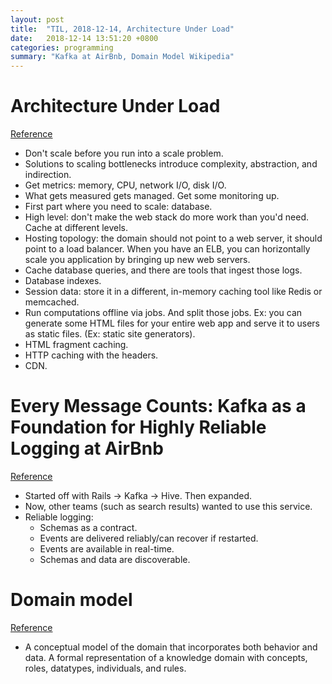 ```yaml
---
layout: post
title:  "TIL, 2018-12-14, Architecture Under Load"
date:   2018-12-14 13:51:20 +0800
categories: programming
summary: "Kafka at AirBnb, Domain Model Wikipedia"
---
```


# Architecture Under Load
[Reference](https://blog.hartleybrody.com/scale-load/)

- Don't scale before you run into a scale problem.
- Solutions to scaling bottlenecks introduce complexity, abstraction, and indirection.
- Get metrics: memory, CPU, network I/O, disk I/O.
- What gets measured gets managed. Get some monitoring up.
- First part where you need to scale: database.
- High level: don't make the web stack do more work than you'd need. Cache at different levels.
- Hosting topology: the domain should not point to a web server, it should point to a load balancer. When you have an ELB, you can horizontally scale you application by bringing up new web servers.
- Cache database queries, and there are tools that ingest those logs.
- Database indexes.
- Session data: store it in a different, in-memory caching tool like Redis or memcached.
- Run computations offline via jobs. And split those jobs. Ex: you can generate some HTML files for your entire web app and serve it to users as static files. (Ex: static site generators).
- HTML fragment caching.
- HTTP caching with the headers.
- CDN.

# Every Message Counts: Kafka as a Foundation for Highly Reliable Logging at AirBnb
[Reference](https://www.confluent.io/kafka-summit-nyc17/every-message-counts-kafka-foundation-highly-reliable-logging-airbnb/)

- Started off with Rails → Kafka → Hive. Then expanded.
- Now, other teams (such as search results) wanted to use this service.
- Reliable logging:
  - Schemas as a contract.
  - Events are delivered reliably/can recover if restarted.
  - Events are available in real-time.
  - Schemas and data are discoverable.

# Domain model
[Reference](https://en.wikipedia.org/wiki/Domain_model)

- A conceptual model of the domain that incorporates both behavior and data. A formal representation of a knowledge domain with concepts, roles, datatypes, individuals, and rules.
